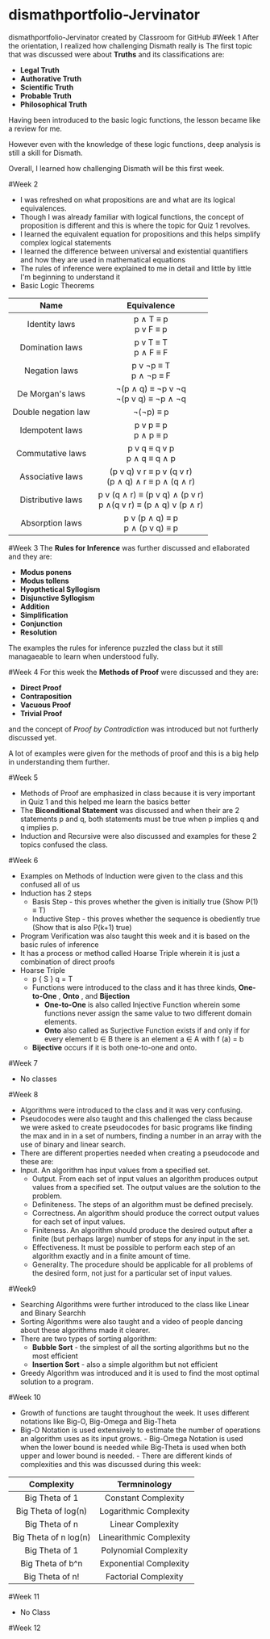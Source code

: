# dismathportfolio-Jervinator
dismathportfolio-Jervinator created by Classroom for GitHub
#Week 1
After the orientation, I realized how challenging Dismath really is
The first topic that was discussed were about **Truths** and its classifications are:
- **Legal Truth**
- **Authorative Truth**
- **Scientific Truth**
- **Probable Truth**
- **Philosophical Truth**

Having been introduced to the basic logic functions, the lesson became like a review for me.

However even with the knowledge of these logic functions, deep analysis is still a skill for Dismath.

Overall, I learned how challenging Dismath will be this first week.

#Week 2
- I was refreshed on what propositions are and what are its logical equivalences.
- Though I was already familiar with logical functions, the concept of proposition is different and this is where the topic for Quiz 1 revolves.
- I learned the equivalent equation for propositions and this helps simplify complex logical statements
- I learned the difference between universal and existential quantifiers and how they are used in mathematical equations
- The rules of inference were explained to me in detail and little by little I'm beginning to understand it
- Basic Logic Theorems

|         Name        |                           Equivalence                          |	
|:-------------------:|:--------------------------------------------------------------:|
|    Identity laws    |                      p ∧ T ≡ p<br>p v F ≡ p               |
|   Domination laws   |                       p v T ≡ T<br>p ∧ F ≡ F               |
|    Negation laws    |                     p v ¬p ≡ T<br>p ∧ ¬p ≡ F                   |
|   De Morgan's laws  |              ¬(p ∧ q) ≡ ¬p v ¬q<br>¬(p v q) ≡ ¬p ∧ ¬q      |    |
| Double negation law |                            ¬(¬p) ≡ p                           |
|   Idempotent laws   |                       p v p ≡ p<br>p ∧ p ≡ p               |
|   Commutative laws  |                   p v q ≡ q v p<br>p ∧ q ≡ q ∧ p               |
|   Associative laws  |       (p v q) v r ≡ p v (q v r)<br>(p ∧ q) ∧ r ≡ p ∧ (q ∧ r)   |
|  Distributive laws  | p v (q ∧ r) ≡ (p v q) ∧ (p v r)<br>p ∧(q v r) ≡ (p ∧ q) v (p ∧ r) |
|   Absorption laws   |                 p v (p ∧ q) ≡ p<br>p ∧ (p v q) ≡ p          |   |

#Week 3
The **Rules for Inference** was further discussed and ellaborated and they are:
- **Modus ponens**
- **Modus tollens**
- **Hyopthetical Syllogism**
- **Disjunctive Syllogism**
- **Addition**
- **Simplification**
- **Conjunction**
- **Resolution**

The examples the rules for inference puzzled the class but it still managaeable to learn when understood fully.

#Week 4
For this week the **Methods of Proof** were discussed and they are:
- **Direct Proof**
- **Contraposition**
- **Vacuous Proof**
- **Trivial Proof**

and the concept of *Proof by Contradiction* was introduced but not furtherly discussed yet.

A lot of examples were given for the methods of proof and this is a big help in understanding them further.

#Week 5
- Methods of Proof are emphasized in class because it is very important in Quiz 1 and this helped me learn the basics better
- The **Biconditional Statement** was discussed and when their are 2 statements p and q, both statements must be true when p implies q and q implies p. 
- Induction and Recursive were also discussed and examples for these 2 topics confused the class.

#Week 6
- Examples on Methods of Induction were given to the class and this confused all of us
- Induction has 2 steps
  - Basis Step - this proves whether the given is initially true (Show P(1) ≡ T)
  - Inductive Step - this proves whether the sequence is obediently true (Show that is also P(k+1) true)
- Program Verification was also taught this week and it is based on the basic rules of inference
- It has a process or method called Hoarse Triple wherein it is just a combination of direct proofs
- Hoarse Triple
  - p { S } q = T
  - Functions were introduced to the class and it has three kinds, **One-to-One** , **Onto** , and **Bijection**
    - **One-to-One** is also called Injective Function wherein some functions never assign the same value to two different domain elements.
    - **Onto** also called as Surjective Function exists if and only if for every element
b ∈ B there is an element a ∈ A with f (a) = b
   - **Bijective** occurs if it is both one-to-one and
onto.

#Week 7
 -  No classes

#Week 8
 - Algorithms were introduced to the class and it was very confusing.
 - Pseudocodes were also taught and this challenged the class because we were asked to create pseudocodes for basic programs like finding the max and in in a set of numbers, finding a number in an array with the use of binary and linear search.
 - There are different properties needed when creating a pseudocode and these are:
 - Input. An algorithm has input values from a specified set.
    - Output. From each set of input values an algorithm produces output values from a specified
set. The output values are the solution to the problem.
    - Definiteness. The steps of an algorithm must be defined precisely.
    - Correctness. An algorithm should produce the correct output values for each set of input
values.
    - Finiteness. An algorithm should produce the desired output after a finite (but perhaps
large) number of steps for any input in the set.
    - Effectiveness. It must be possible to perform each step of an algorithm exactly and in a
finite amount of time.
    - Generality. The procedure should be applicable for all problems of the desired form, not
just for a particular set of input values.

#Week9
   - Searching Algorithms were further introduced to the class like Linear and Binary Searchh
   - Sorting Algorithms were also taught and a video of people dancing about these algorithms made it clearer.
   - There are two types of sorting algorithm:
      - **Bubble Sort** - the simplest of all the sorting algorithms but no the most efficient
      - **Insertion Sort** -  also a simple algorithm but not efficient
  - Greedy Algorithm was introduced and it is used to find the most optimal solution to a program.

#Week 10
   - Growth of functions are taught throughout the week. It uses different notations like Big-O, Big-Omega and Big-Theta
   - Big-O Notation is used extensively to estimate the number of operations an algorithm uses
as its input grows.
    - Big-Omega Notation is used when the lower bound is needed while Big-Theta is used when both upper and lower bound is needed.
    - There are different kinds of complexities and this was discussed during this week:

|         Complexity        |                           Termninology                         |	
|:-------------------:|:--------------------------------------------------------------:|
|    Big Theta of 1      |                     Constant Complexity                          |
|    Big Theta of log(n)   |                   Logarithmic Complexity                     |
|    Big Theta of n      |                     Linear Complexity                             |
|    Big Theta of n log(n) |                   Linearithmic Complexity                             |
|    Big Theta of 1       |                    Polynomial Complexity                      |
|    Big Theta of b^n     |                    Exponential Complexity                         |
|    Big Theta of n!       |                   Factorial Complexity                           |


#Week 11
   - No Class

#Week 12

